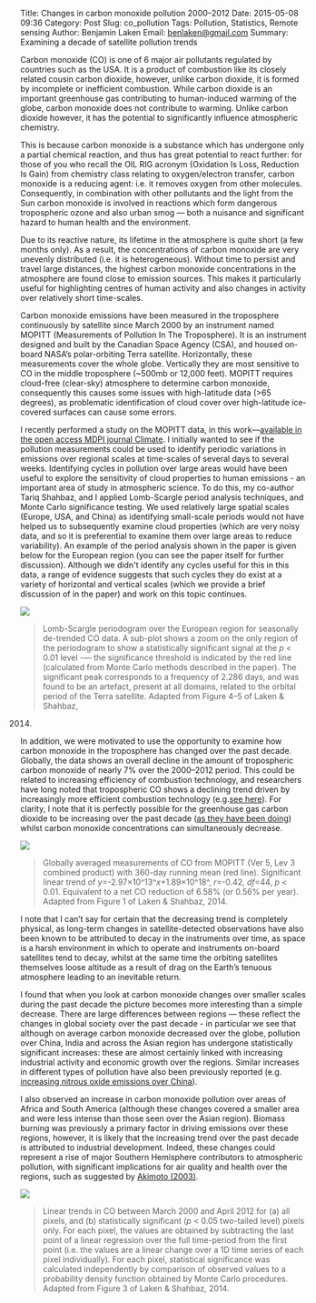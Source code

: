 Title: Changes in carbon monoxide pollution 2000–2012
Date: 2015-05-08 09:36
Category: Post
Slug: co_pollution
Tags: Pollution, Statistics, Remote sensing
Author: Benjamin Laken
Email: benlaken@gmail.com
Summary: Examining a decade of satellite pollution trends

Carbon monoxide (CO) is one of 6 major air pollutants regulated by
countries such as the USA. It is a product of combustion like its
closely related cousin carbon dioxide, however, unlike carbon dioxide,
it is formed by incomplete or inefficient combustion. While carbon
dioxide is an important greenhouse gas contributing to human-induced
warming of the globe, carbon monoxide does not contribute to warming.
Unlike carbon dioxide however, it has the potential to significantly
influence atmospheric chemistry.

This is because carbon monoxide is a substance which has undergone only
a partial chemical reaction, and thus has great potential to react
further: for those of you who recall the OIL RIG acronym (Oxidation Is
Loss, Reduction Is Gain) from chemistry class relating to
oxygen/electron transfer, carbon monoxide is a reducing agent: i.e. it
removes oxygen from other molecules. Consequently, in combination with
other pollutants and the light from the Sun carbon monoxide is involved
in reactions which form dangerous tropospheric ozone and also urban smog
— both a nuisance and significant hazard to human health and the
environment.

Due to its reactive nature, its lifetime in the atmosphere is quite
short (a few months only). As a result, the concentrations of carbon
monoxide are very unevenly distributed (i.e. it is heterogeneous).
Without time to persist and travel large distances, the highest carbon
monoxide concentrations in the atmosphere are found close to emission
sources. This makes it particularly useful for highlighting centres of
human activity and also changes in activity over relatively short
time-scales.

Carbon monoxide emissions have been measured in the troposphere
continuously by satellite since March 2000 by an instrument named MOPITT
(Measurements of Pollution In The Troposphere). It is an instrument
designed and built by the Canadian Space Agency (CSA), and housed
on-board NASA’s polar-orbiting Terra satellite. Horizontally, these
measurements cover the whole globe. Vertically they are most sensitive
to CO in the middle troposphere (~500mb or 12,000 feet). MOPITT
requires cloud-free (clear-sky) atmosphere to determine carbon monoxide,
consequently this causes some issues with high-latitude data (>65
degrees), as problematic identification of cloud cover over
high-latitude ice-covered surfaces can cause some errors.

I recently performed a study on the MOPITT data, in this work—[available
in the open access MDPI journal
Climate](http://www.mdpi.com/2225-1154/2/1/1). I initially wanted to see
if the pollution measurements could be used to identify periodic
variations in emissions over regional scales at time-scales of several
days to several weeks. Identifying cycles in pollution over large areas
would have been useful to explore the sensitivity of cloud properties to
human emissions - an important area of study in atmospheric science. To
do this, my co-author Tariq Shahbaz, and I applied Lomb-Scargle period
analysis techniques, and Monte Carlo significance testing. We used
relatively large spatial scales (Europe, USA, and China) as identifying
small-scale periods would not have helped us to subsequently examine
cloud properties (which are very noisy data, and so it is preferential
to examine them over large areas to reduce variability). An example of
the period analysis shown in the paper is given below for the European
region (you can see the paper itself for further discussion). Although
we didn't identify any cycles useful for this in this data, a range of
evidence suggests that such cycles they do exist at a variety of
horizontal and vertical scales (which we provide a brief discussion of
in the paper) and work on this topic continues.

![](./theme/images/Zoom_period.png)

>Lomb-Scargle periodogram over the European region for seasonally
de-trended CO data. A sub-plot shows a zoom on the only region of the
periodogram to show a statistically significant signal at the *p* <
0.01 level -— the significance threshold is indicated by the red line
(calculated from Monte Carlo methods described in the paper). The
significant peak corresponds to a frequency of 2.286 days, and was found
to be an artefact, present at all domains, related to the orbital period
of the Terra satellite. Adapted from Figure 4–5 of Laken & Shahbaz,
2014.

In addition, we were motivated to use the opportunity to examine how
carbon monoxide in the troposphere has changed over the past decade.
Globally, the data shows an overall decline in the amount of
tropospheric carbon monoxide of nearly 7% over the 2000–2012 period.
This could be related to increasing efficiency of combustion technology,
and researchers have long noted that tropospheric CO shows a declining
trend driven by increasingly more efficient combustion technology
(e.g.[see here](http://www.sciencemag.org/content/263/5153/1587.short)).
For clarity, I note that it is perfectly possible for the greenhouse gas
carbon dioxide to be increasing over the past decade ([as they have been
doing](http://keelingcurve.ucsd.edu)) whilst carbon monoxide
concentrations can simultaneously decrease.

![](./theme/images/Fig_global.png)

> Globally averaged measurements of CO from MOPITT (Ver 5, Lev 3 combined
product) with 360-day running mean (red line). Significant linear trend
of *y*=-2.97×10^13^*x*+1.89×10^18^, *r*=-0.42, *df*=44, *p* < 0.01.
Equivalent to a net CO reduction of 6.58% (or 0.56% per year). Adapted
from Figure 1 of Laken & Shahbaz, 2014.


I note that I can’t say for certain that the decreasing trend is
completely physical, as long-term changes in satellite-detected
observations have also been known to be attributed to decay in the
instruments over time, as space is a harsh environment in which to
operate and instruments on-board satellites tend to decay, whilst at the
same time the orbiting satellites themselves loose altitude as a result
of drag on the Earth’s tenuous atmosphere leading to an inevitable
return.

I found that when you look at carbon monoxide changes over smaller
scales during the past decade the picture becomes more interesting than
a simple decrease. There are large differences between regions — these
reflect the changes in global society over the past decade - in
particular we see that although on average carbon monoxide decreased
over the globe, pollution over China, India and across the Asian region
has undergone statistically significant increases: these are almost
certainly linked with increasing industrial activity and economic growth
over the regions. Similar increases in different types of pollution have
also been previously reported (e.g. [increasing nitrous oxide emissions
over
China](http://www.nature.com/nature/journal/v437/n7055/abs/nature04092.html)).

I also observed an increase in carbon monoxide pollution over areas of
Africa and South America (although these changes covered a smaller area
and were less intense than those seen over the Asian region). Biomass
burning was previously a primary factor in driving emissions over these
regions, however, it is likely that the increasing trend over the past
decade is attributed to industrial development. Indeed, these changes
could represent a rise of major Southern Hemisphere contributors to
atmospheric pollution, with significant implications for air quality and
health over the regions, such as suggested by [Akimoto
(2003)](http://www.sciencemag.org/content/302/5651/1716.short).

![](./theme/images/Spatial_fig.png)

> Linear trends in CO between March 2000 and April 2012 for (a) all
pixels, and (b) statistically significant (*p* < 0.05 two-tailed
level) pixels only. For each pixel, the values are obtained by
subtracting the last point of a linear regression over the full
time-period from the first point (i.e. the values are a linear change
over a 1D time series of each pixel individually). For each pixel,
statistical significance was calculated independently by comparison of
observed values to a probability density function obtained by Monte
Carlo procedures. Adapted from Figure 3 of Laken & Shahbaz, 2014.
